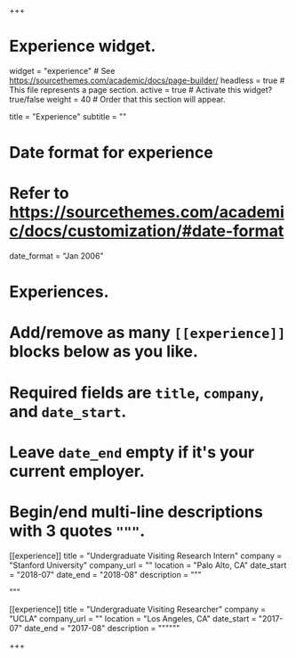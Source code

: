 +++
# Experience widget.
widget = "experience"  # See https://sourcethemes.com/academic/docs/page-builder/
headless = true  # This file represents a page section.
active = true  # Activate this widget? true/false
weight = 40  # Order that this section will appear.

title = "Experience"
subtitle = ""

# Date format for experience
#   Refer to https://sourcethemes.com/academic/docs/customization/#date-format
date_format = "Jan 2006"

# Experiences.
#   Add/remove as many `[[experience]]` blocks below as you like.
#   Required fields are `title`, `company`, and `date_start`.
#   Leave `date_end` empty if it's your current employer.
#   Begin/end multi-line descriptions with 3 quotes `"""`.
[[experience]]
  title = "Undergraduate Visiting Research Intern"
  company = "Stanford University"
  company_url = ""
  location = "Palo Alto, CA"
  date_start = "2018-07"
  date_end = "2018-08"
  description = """

  """

[[experience]]
  title = "Undergraduate Visiting Researcher"
  company = "UCLA"
  company_url = ""
  location = "Los Angeles, CA"
  date_start = "2017-07"
  date_end = "2017-08"
  description = """"""

+++
